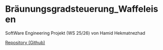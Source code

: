 # Bräunungsgradsteuerung_Waffeleisen
SoftWare Engineering Projekt (WS 25/26)
von Hamid Hekmatnezhad

[Repository (Github)](https://github.com/HamidHekmatnezhad/software_engineering_projektarbeit)
